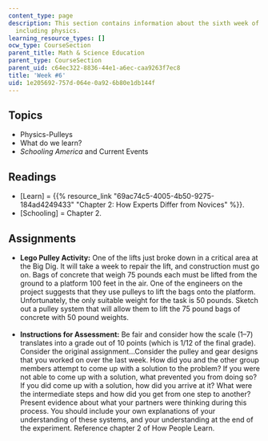 ```yaml
---
content_type: page
description: This section contains information about the sixth week of the course,
  including physics.
learning_resource_types: []
ocw_type: CourseSection
parent_title: Math & Science Education
parent_type: CourseSection
parent_uid: c64ec322-8836-44e1-a6ec-caa9263f7ec8
title: 'Week #6'
uid: 1e205692-757d-064e-0a92-6b80e1db144f
---
```


Topics
------

*   Physics-Pulleys
*   What do we learn?
*   _Schooling America_ and Current Events

Readings
--------

*   \[Learn\] = {{% resource_link "69ac74c5-4005-4b50-9275-184ad4249433" "Chapter 2: How Experts Differ from Novices" %}}.
*   \[Schooling\] = Chapter 2.

Assignments
-----------

*   **Lego Pulley Activity:** One of the lifts just broke down in a critical area at the Big Dig. It will take a week to repair the lift, and construction must go on. Bags of concrete that weigh 75 pounds each must be lifted from the ground to a platform 100 feet in the air. One of the engineers on the project suggests that they use pulleys to lift the bags onto the platform. Unfortunately, the only suitable weight for the task is 50 pounds. Sketch out a pulley system that will allow them to lift the 75 pound bags of concrete with 50 pound weights.  
     
*   **Instructions for Assessment:** Be fair and consider how the scale (1–7) translates into a grade out of 10 points (which is 1/12 of the final grade). Consider the original assignment...Consider the pulley and gear designs that you worked on over the last week. How did you and the other group members attempt to come up with a solution to the problem? If you were not able to come up with a solution, what prevented you from doing so? If you did come up with a solution, how did you arrive at it? What were the intermediate steps and how did you get from one step to another? Present evidence about what your partners were thinking during this process. You should include your own explanations of your understanding of these systems, and your understanding at the end of the experiment. Reference chapter 2 of How People Learn.